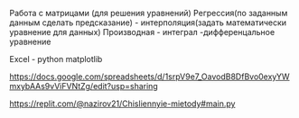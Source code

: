 Работа с матрицами (для решения уравнений)
Регрессия(по заданным данным сделать предсказание) - интерполяция(задать математически уравнение для данных)
Производная - интеграл -дифференцальное уравнение 

Excel - python matplotlib

https://docs.google.com/spreadsheets/d/1srpV9e7_OavodB8DfBvo0exyYWmxybAAs9vViFVNtZg/edit?usp=sharing

https://replit.com/@nazirov21/Chisliennyie-mietody#main.py

